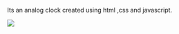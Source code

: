 Its an analog clock created using html ,css and javascript.

![](https://cloud.githubusercontent.com/assets/896692/23625227/42c65360-025d-11e7-94ea-b12f28cb34b4.png)
